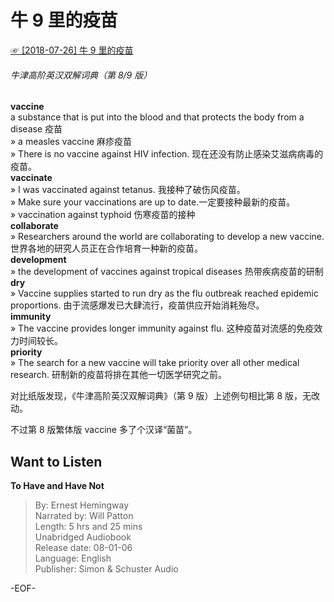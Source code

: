 # 牛 9 里的疫苗  
[☞ [2018-07-26] 牛 9 里的疫苗 ](https://mp.weixin.qq.com/s/zEugBsw5uBfCLJnayS66oQ)      
  
###### 牛津高阶英汉双解词典（第 8/9 版）  
**vaccine**  
a substance that is put into the blood and that protects the body from a disease 疫苗  
» a measles vaccine 麻疹疫苗  
» There is no vaccine against HIV infection. 现在还没有防止感染艾滋病病毒的疫苗。  
**vaccinate**  
» I was vaccinated against tetanus. 我接种了破伤风疫苗。  
» Make sure your vaccinations are up to date.一定要接种最新的疫苗。  
» vaccination against typhoid 伤寒疫苗的接种  
**collaborate**  
» Researchers around the world are collaborating to develop a new vaccine. 世界各地的研究人员正在合作培育一种新的疫苗。  
**development**  
» the development of vaccines against tropical diseases 热带疾病疫苗的研制  
**dry**  
» Vaccine supplies started to run dry as the flu outbreak reached epidemic proportions. 由于流感爆发已大肆流行，疫苗供应开始消耗殆尽。  
**immunity**  
» The vaccine provides longer immunity against flu. 这种疫苗对流感的免疫效力时间较长。  
**priority**  
» The search for a new vaccine will take priority over all other medical research. 研制新的疫苗将排在其他一切医学研究之前。  
  
对比纸版发现，《牛津高阶英汉双解词典》（第 9 版）上述例句相比第 8 版，无改动。  
  
不过第 8 版繁体版 vaccine 多了个汉译“菌苗”。  
  
## Want to Listen  
**To Have and Have Not**  
>By: Ernest Hemingway  
Narrated by: Will Patton  
Length: 5 hrs and 25 mins  
Unabridged Audiobook  
Release date: 08-01-06  
Language: English  
Publisher: Simon & Schuster Audio  
  
-EOF-  
